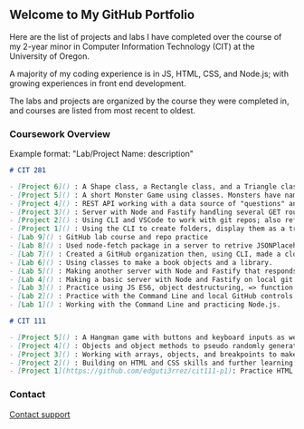 ## Welcome to My GitHub Portfolio

Here are the list of projects and labs I have completed over the course of my 2-year minor in Computer Information Technology (CIT) at the University of Oregon.

A majority of my coding experience is in JS, HTML, CSS, and Node.js; with growing experiences in front end development.

The labs and projects are organized by the course they were completed in, and courses are listed from most recent to oldest.

### Coursework Overview
Example format: "Lab/Project Name: description"

```markdown
# CIT 281

- [Project 6]() : A Shape class, a Rectangle class, and a Triangle class that inherit methods from each other to return values.
- [Project 5]() : A short Monster Game using classes. Monsters have names, initial life values, and minimum life values. When running the program randomly depletes the monsters life.
- [Project 4]() : REST API working with a data source of "questions" and "answers" handling various routes and requests.
- [Project 3]() : Server with Node and Fastify handling several GET routes and req parameters using a seperate code module that is capable of calculating the total value of coin object.
- [Project 2]() : Using CLI and VSCode to work with git repos; also refactoring JS code.
- [Project 1]() : Using the CLI to create folders, display them as a tree, and use the break command. Also using Node.js to execute JS files.
- [Lab 9]() : GitHub lab course and repo practice
- [Lab 8]() : Used node-fetch package in a server to retrive JSONPlaceholder data
- [Lab 7]() : Created a GitHub organization then, using CLI, made a clone and used pull and push while I edited a local copy.
- [Lab 6]() : Using classes to make a book objects and a library.
- [Lab 5]() : Making another server with Node and Fastify that responds to different handle requests testing with Postman.
- [Lab 4]() : Making a basic server with Node and Fastify on local git repo.
- [Lab 3]() : Practice using JS ES6, object destructuring, => function expressions, exports/imports, and spread/rest operators.
- [Lab 2]() : Practice with the Command Line and local GitHub controls.
- [Lab 1]() : Working with the Command Line and practicing Node.js.

# CIT 111

- [Project 5]() : A Hangman game with buttons and keyboard inputs as well as several callback functions and a congratulations gif.
- [Project 4]() : Objects and object methods to pseudo randomly generate a playing card into an HTML file. 
- [Project 3]() : Working with arrays, objects, and breakpoints to make a padded table list of my favorite songs.
- [Project 2]() : Building on HTML and CSS skills and further learning JS functions along with desired console.log outputs (more math functions).
- [Project 1](https://github.com/edguti3rrez/cit111-p1): Practice HTML and CSS skills as well as pratcice with basic JS coding (basic math functions).

```

### Contact

[Contact support](https://support.github.com/contact)
